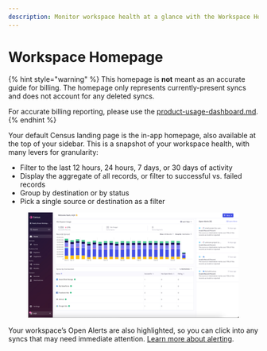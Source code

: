 ```yaml
---
description: Monitor workspace health at a glance with the Workspace Homepage.
---
```


# Workspace Homepage

{% hint style="warning" %}
This homepage is **not** meant as an accurate guide for billing. The homepage only represents currently-present syncs and does not account for any deleted syncs.

For accurate billing reporting, please use the [product-usage-dashboard.md](product-usage-dashboard.md "mention").
{% endhint %}

Your default Census landing page is the in-app homepage, also available at the top of your sidebar. This is a snapshot of your workspace health, with many levers for granularity:

* Filter to the last 12 hours, 24 hours, 7 days, or 30 days of activity
* Display the aggregate of all records, or filter to successful vs. failed records
* Group by destination or by status
* Pick a single source or destination as a filter

<figure><img src="../../.gitbook/assets/image (3) (1).png" alt=""><figcaption></figcaption></figure>

Your workspace’s Open Alerts are also highlighted, so you can click into any syncs that may need immediate attention. [Learn more about alerting](https://docs.getcensus.com/basics/sync-monitoring/alerts).
